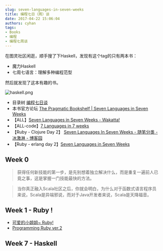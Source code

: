 ```yaml
---
slug: seven-languages-in-seven-weeks
title: 编程七日（周）谈
date: 2017-04-22 15:06:04
authors: cyhan
tags:
- Books
- 编程
- 编程七周谈
---
```

在图灵社区闲逛，顺手搜了下Haskell，发现有这个tag的只有两本书：

- 魔力Haskell
- 七周七语言：理解多种编程范型

然后就发现了这本有趣的书。

![haskell.png](https://cdn.sa.net/2025/05/12/gBY8325QFVvtqZ4.png)

<!-- truncate -->

- 目录树 [编程七日谈](https://mubu.com/doc/3Sgmg6K5N0)
- 本书官方论坛 [The Pragmatic Bookshelf | Seven Languages in Seven Weeks](https://forums.pragprog.com/forums/147)
- 【ALL】[Seven Languages in Seven Weeks - Wakatta!](http://blog.wakatta.jp/blog/2011/10/11/seven-languages-in-seven-weeks/)
- 【ALL-code】[7 Languages in 7 weeks](https://github.com/kikito/7-languages-in-7-weeks)
- 【Ruby - Clojure Day 2】 [Seven Languages In Seven Weeks - 随笔分类 - 冰激淋 - 博客园](http://www.cnblogs.com/iceCream/category/444992.html)
- 【Ruby - erlang day 2】[Seven Languages in Seven Weeks](http://www.ybrikman.com/writing/tags/#Seven%20Languages%20in%20Seven%20Weeks)


## Week 0
>获得任何新技能的第一步，是先别想着独立解决什么，而是重复一遍前人已竟之事，这是掌握一门技能最快的方法。

>当你真正融入Scala社区之后，你就会明白，为什么对于函数式语言程序员来说，Scala是异端邪说，而对于Java开发者来说，Scala是天降福音。

## Week 1 - Ruby !

- [可爱的小姐姐~ Ruby!](./22-可爱的小姐姐-Ruby/index.md)
- [Programming Ruby ver.2](./24-Programming-Ruby-ver-2.md)

## Week 7 - Haskell
